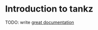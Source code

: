# Introduction to tankz

TODO: write [great documentation](http://jacobian.org/writing/great-documentation/what-to-write/)
